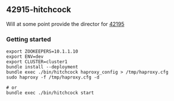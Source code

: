 ## 42915-hitchcock

Will at some point provide the director for [42195](https://github.com/felixroeser/42195)

### Getting started

````
export ZOOKEEPERS=10.1.1.10
export ENV=dev
export CLUSTER=cluster1
bundle install --deployment
bundle exec ./bin/hitchcock haproxy_config > /tmp/haproxy.cfg
sudo haproxy -f /tmp/haproxy.cfg -d

# or
bundle exec ./bin/hitchcock start
````